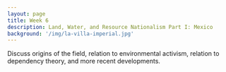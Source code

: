 ```yaml
---
layout: page
title: Week 6
description: Land, Water, and Resource Nationalism Part I: Mexico
background: '/img/la-villa-imperial.jpg'
---
```


Discuss origins of the field, relation to environmental activism, relation to dependency theory, and more recent developments.

